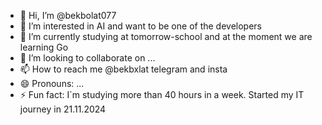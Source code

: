 - 👋 Hi, I’m @bekbolat077
- 👀 I’m interested in AI and want to be one of the developers
- 🌱 I’m currently studying at tomorrow-school and at the moment we are learning Go
- 💞️ I’m looking to collaborate on ...
- 📫 How to reach me @bekbxlat telegram and insta
- 😄 Pronouns: ...
- ⚡ Fun fact: I`m studying more than 40 hours in a week. Started my IT journey in 21.11.2024

<!---
bekbolat077/bekbolat077 is a ✨ special ✨ repository because its `README.md` (this file) appears on your GitHub profile.
You can click the Preview link to take a look at your changes.
--->
